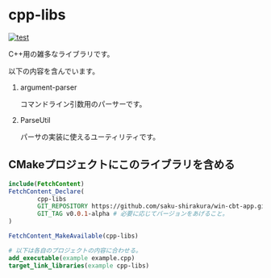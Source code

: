 # cpp-libs

[![test](https://github.com/saku-shirakura/cpp-libs/actions/workflows/googletest.yml/badge.svg)](https://github.com/saku-shirakura/cpp-libs/actions/workflows/googletest.yml)

C++用の雑多なライブラリです。

以下の内容を含んでいます。

1. argument-parser

   コマンドライン引数用のパーサーです。

2. ParseUtil
   
   パーサの実装に使えるユーティリティです。
## CMakeプロジェクトにこのライブラリを含める

```cmake
include(FetchContent)
FetchContent_Declare(
        cpp-libs
        GIT_REPOSITORY https://github.com/saku-shirakura/win-cbt-app.git
        GIT_TAG v0.0.1-alpha # 必要に応じてバージョンをあげること。
)

FetchContent_MakeAvailable(cpp-libs)

# 以下は各自のプロジェクトの内容に合わせる。
add_executable(example example.cpp)
target_link_libraries(example cpp-libs)
```
